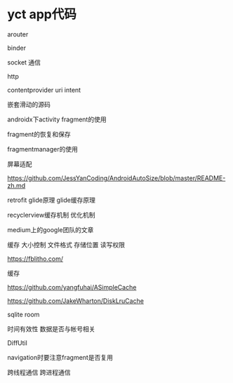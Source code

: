# yct app代码

arouter

binder 

socket 通信

http

contentprovider uri intent


嵌套滑动的源码

androidx下activity fragment的使用

fragment的恢复和保存

fragmentmanager的使用

屏幕适配

https://github.com/JessYanCoding/AndroidAutoSize/blob/master/README-zh.md

retrofit glide原理 glide缓存原理

recyclerview缓存机制 优化机制

medium上的google团队的文章

缓存 大小控制  文件格式 存储位置 读写权限 

https://fblitho.com/

缓存

https://github.com/yangfuhai/ASimpleCache

https://github.com/JakeWharton/DiskLruCache

sqlite room



时间有效性 数据是否与帐号相关

DiffUtil

navigation时要注意fragment是否复用

跨线程通信 跨进程通信